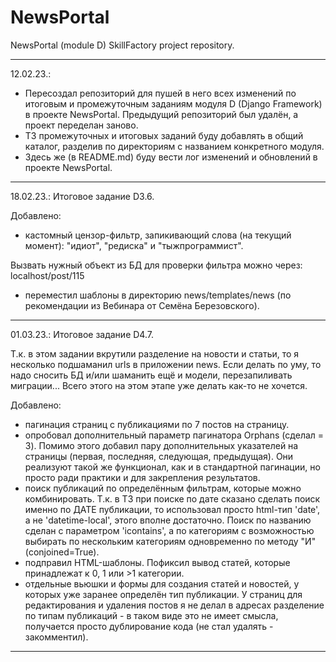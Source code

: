 # NewsPortal
NewsPortal (module D) SkillFactory project repository.

---

12.02.23.:
- Пересоздал репозиторий для пушей в него всех изменений по итоговым и промежуточным
заданиям модуля D (Django Framework) в проекте NewsPortal.
Предыдущий репозиторий был удалён, а проект переделан заново.
- ТЗ промежуточных и итоговых заданий буду добавлять в общий каталог, разделив по директориям
с названием конкретного модуля.
- Здесь же (в README.md) буду вести лог изменений и обновлений в проекте NewsPortal.

---

18.02.23.:
Итоговое задание D3.6.

Добавлено:
- кастомный цензор-фильтр, запикивающий слова (на текущий момент): "идиот", "редиска" и "тыжпрограммист".

Вызвать нужный объект из БД для проверки фильтра можно через:
localhost/post/115

- переместил шаблоны в директорию news/templates/news (по рекомендации из Вебинара от Семёна Березовского).

---

01.03.23.:
Итоговое задание D4.7.

Т.к. в этом задании вкрутили разделение на новости и статьи, то я несколько подшаманил urls в приложении news.
Если делать по уму, то надо сносить БД и/или шаманить ещё и модели, перезапиливать миграции... Всего этого
на этом этапе уже делать как-то не хочется.

Добавлено:
- пагинация страниц с публикациями по 7 постов на страницу.
- опробовал дополнительный параметр пагинатора Orphans (сделал = 3).
Помимо этого добавил пару дополнительных указателей на страницы (первая, последняя, следующая, предыдущая).
Они реализуют такой же функционал, как и в стандартной пагинации, но просто ради практики и для закрепления
результатов.
- поиск публикаций по определённым фильтрам, которые можно комбинировать. Т.к. в ТЗ при поиске по дате сказано
сделать поиск именно по ДАТЕ публикации, то использовал просто html-тип 'date', а не 'datetime-local', этого
вполне достаточно. Поиск по названию сделан с параметром 'icontains', а по категориям с возможностью выбирать
по нескольким категориям одновременно по методу "И" (conjoined=True).
- подправил HTML-шаблоны. Пофиксил вывод статей, которые принадлежат к 0, 1 или >1 категории.
- отдельные вьюшки и формы для создания статей и новостей, у которых уже заранее определён тип публикации. У страниц
для редактирования и удаления постов я не делал в адресах разделение по типам публикаций - в таком виде это не имеет
смысла, получается просто дублирование кода (не стал удалять - закомментил).

---
